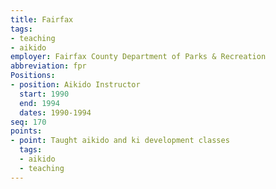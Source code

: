 ```yaml
---
title: Fairfax
tags:
- teaching
- aikido
employer: Fairfax County Department of Parks & Recreation
abbreviation: fpr
Positions:
- position: Aikido Instructor
  start: 1990
  end: 1994
  dates: 1990-1994
seq: 170
points:
- point: Taught aikido and ki development classes
  tags:
  - aikido
  - teaching
---
```


